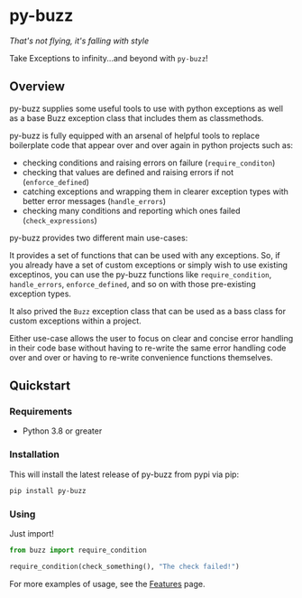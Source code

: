 # py-buzz

_That's not flying, it's falling with style_

Take Exceptions to infinity...and beyond with ``py-buzz``!


## Overview

py-buzz supplies some useful tools to use with python exceptions as well
as a base Buzz exception class that includes them as classmethods.

py-buzz is fully equipped with an arsenal of helpful tools to replace boilerplate
code that appear over and over again in python projects such as:

* checking conditions and raising errors on failure (`require_conditon`)
* checking that values are defined and raising errors if not (`enforce_defined`)
* catching exceptions and wrapping them in clearer exception types with better error
  messages (`handle_errors`)
* checking many conditions and reporting which ones failed (`check_expressions`)

py-buzz provides two different main use-cases:

It provides a set of functions that can be used with any exceptions. So, if you already
have a set of custom exceptions or simply wish to use existing exceptinos, you can
use the py-buzz functions like `require_condition`, `handle_errors`, `enforce_defined`,
and so on with those pre-existing exception types.

It also prived the `Buzz` exception class that can be used  as a bass class for custom
exceptions within a project.

Either use-case allows the user to focus on clear and concise error handling in their
code base without having to re-write the same error handling code over and over or
having to re-write convenience functions themselves.


## Quickstart

### Requirements

* Python 3.8 or greater


### Installation

This will install the latest release of py-buzz from pypi via pip:

```bash
pip install py-buzz
```


### Using

Just import!

```python
from buzz import require_condition

require_condition(check_something(), "The check failed!")
```

For more examples of usage, see the [Features](features.md) page.
